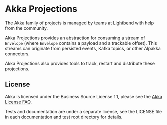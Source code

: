 # Akka Projections

The Akka family of projects is managed by teams at [Lightbend](https://lightbend.com/) with help from the community.

Akka Projections provides an abstraction for consuming a stream of `Envelope` (where `Envelope` contains a payload and a trackable offset). This streams can originate from persisted events, Kafka topics, or other Alpakka connectors. 

Akka Projections also provides tools to track, restart and distribute these projections.

License
-------

Akka is licensed under the Business Source License 1.1, please see the [Akka License FAQ](https://www.lightbend.com/akka/license-faq).

Tests and documentation are under a separate license, see the LICENSE file in each documentation and test root directory for details.